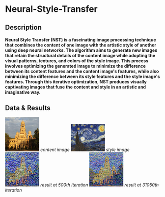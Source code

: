 # Neural-Style-Transfer

## Description
#### Neural Style Transfer (NST) is a fascinating image processing technique that combines the content of one image with the artistic style of another using deep neural networks. The algorithm aims to generate new images that retain the structural details of the content image while adopting the visual patterns, textures, and colors of the style image. This process involves optimizing the generated image to minimize the difference between its content features and the content image's features, while also minimizing the difference between its style features and the style image's features. Through this iterative optimization, NST produces visually captivating images that fuse the content and style in an artistic and imaginative way.


## Data & Results

<p float="left">
  <img src="./assets/content(1).jpg" width="22%" />
  <em>content image</em>
  <img src="./assets/Starry-Night-(1).jpeg" width="22%" />
  <em>style image</em>
  <img src="./assets/result_500.jpg" width="22%" />
  <em>result at 500th iteration </em>
  <img src="./assets/result_3105.jpg" width="22%" />
  <em>result at 31050th iteration </em>
</p>
